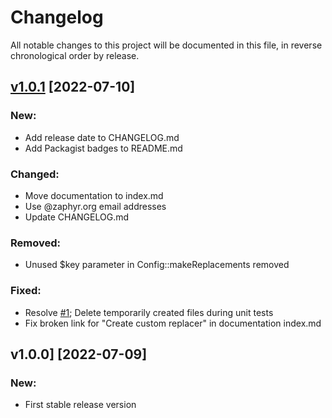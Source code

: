 # Changelog

All notable changes to this project will be documented in this file,
in reverse chronological order by release.

## [v1.0.1](https://github.com/zaphyr-org/config/compare/1.0.0...1.0.1) [2022-07-10]

### New:
* Add release date to CHANGELOG.md
* Add Packagist badges to README.md

### Changed:
* Move documentation to index.md
* Use @zaphyr.org email addresses
* Update CHANGELOG.md

### Removed:
* Unused $key parameter in Config::makeReplacements removed

### Fixed:
* Resolve [#1](https://github.com/zaphyr-org/config/issues/1); Delete temporarily created files during unit tests
* Fix broken link for "Create custom replacer" in documentation index.md

## v1.0.0] [2022-07-09]

### New:
* First stable release version
